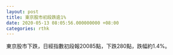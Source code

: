 ```yaml
---
layout: post
title: 東京股市初段跌逾1%
date: 2020-05-13 08:05:56.000000000 +08:00
categories: rthk
---
```


東京股市下跌，日經指數初段報20085點，下跌280點，跌幅約1.4%。
